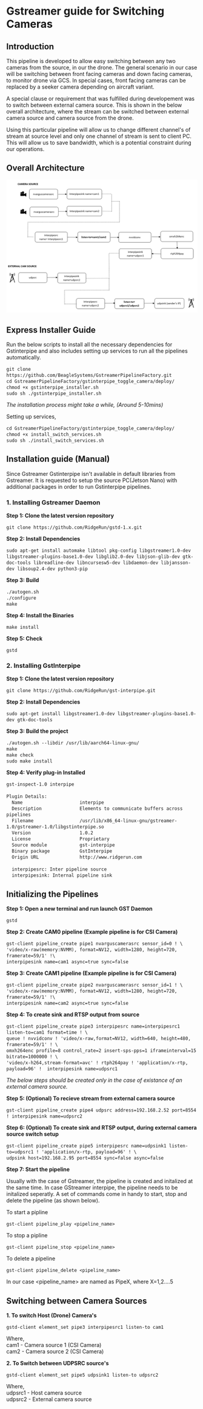 # Gstreamer guide for Switching Cameras 

## Introduction
This pipeline is developed to allow easy switching between any two cameras from the source, in our the drone. The general scenario in our case will be switching between front facing cameras and down facing cameras, to monitor drone via GCS. In special cases, front facing cameras can be replaced by a seeker camera depending on aircraft variant. 

A special clause or requirement that was fulfilled during developement was to switch between external camera source. This is shown in the below overall architecture, where the stream can be switched between external camera source and camera source from the drone. 

Using this particular pipeline will allow us to change different channel's of stream at source level and only one channel of stream is sent to client PC. This will allow us to save bandwidth, which is a potential constraint during our operations. 


## Overall Architecture
![Working of Pipelines](./overall_architecture.png)


## Express Installer Guide

Run the below scripts to install all the necessary dependencies for Gstinterpipe and also includes setting up services to run all the pipelines automatically. 

```
git clone https://github.com/BeagleSystems/GstreamerPipelineFactory.git
cd GstreamerPipelineFactory/gstinterpipe_toggle_camera/deploy/
chmod +x gstinterpipe_installer.sh
sudo sh ./gstinterpipe_installer.sh
```

*The installation process might take a while, (Around 5-10mins)*

Setting up services,

```
cd GstreamerPipelineFactory/gstinterpipe_toggle_camera/deploy/
chmod +x install_switch_services.sh
sudo sh ./install_switch_services.sh
```

## Installation guide (Manual)

Since Gstreamer Gstinterpipe isn't available in default libraries from Gstreamer. It is requested to setup the source PC(Jetson Nano) with additional packages in order to run Gstinterpipe pipelines.  

### 1. Installing Gstreamer Daemon


**Step 1: Clone the latest version repository** 

```
git clone https://github.com/RidgeRun/gstd-1.x.git
```

**Step 2: Install Dependencies**

```
sudo apt-get install automake libtool pkg-config libgstreamer1.0-dev libgstreamer-plugins-base1.0-dev libglib2.0-dev libjson-glib-dev gtk-doc-tools libreadline-dev libncursesw5-dev libdaemon-dev libjansson-dev libsoup2.4-dev python3-pip
```

**Step 3: Build**

 ```
 ./autogen.sh
 ./configure 
 make
 ```

**Step 4: Install the Binaries**

 ```
 make install 
 ```

**Step 5: Check**
 
 ```
 gstd 
 ```
 


### 2. Installing GstInterpipe
 
**Step 1: Clone the latest version repository**

```
git clone https://github.com/RidgeRun/gst-interpipe.git
```

**Step 2: Install Dependencies**
```
sudo apt-get install libgstreamer1.0-dev libgstreamer-plugins-base1.0-dev gtk-doc-tools
```

**Step 3: Build the project**

 ```
 ./autogen.sh --libdir /usr/lib/aarch64-linux-gnu/
 make
 make check
 sudo make install
 ```

**Step 4: Verify plug-in Installed** 

 ```
 gst-inspect-1.0 interpipe
 
 Plugin Details:
   Name                     interpipe
   Description              Elements to communicate buffers across pipelines
   Filename                 /usr/lib/x86_64-linux-gnu/gstreamer-1.0/gstreamer-1.0/libgstinterpipe.so
   Version                  1.0.2
   License                  Proprietary
   Source module            gst-interpipe
   Binary package           GstInterpipe
   Origin URL               http://www.ridgerun.com

   interpipesrc: Inter pipeline source
   interpipesink: Internal pipeline sink

```

## Initializing the Pipelines

**Step 1: Open a new terminal and run launch GST Daemon** 
 
 ```
 gstd 
 ```

**Step 2: Create CAM0 pipeline (Example pipeline is for CSI Camera)**
 
 ```
gst-client pipeline_create pipe1 nvarguscamerasrc sensor_id=0 ! \
'video/x-raw(memory:NVMM), format=NV12, width=1280, height=720, framerate=59/1' !\
interpipesink name=cam1 async=true sync=false 
 ```
**Step 3: Create CAM1 pipeline (Example pipeline is for CSI Camera)**
 
 ```
gst-client pipeline_create pipe2 nvarguscamerasrc sensor_id=1 ! \
'video/x-raw(memory:NVMM), format=NV12, width=1280, height=720, framerate=59/1' !\
 interpipesink name=cam2 async=true sync=false
 ```
**Step 4: To create sink and RTSP output from source**

 ```
gst-client pipeline_create pipe3 interpipesrc name=interpipesrc1 listen-to=cam1 format=time ! \
queue ! nvvidconv ! 'video/x-raw,format=NV12, width=640, height=480, framerate=59/1' ! \
omxh264enc profile=8 control_rate=2 insert-sps-pps=1 iframeinterval=15 bitrate=1000000 ! \
'video/x-h264,stream-format=avc' ! rtph264pay ! 'application/x-rtp, payload=96' !  interpipesink name=udpsrc1
 ```

*The below steps should be created only in the case of existance of an external camera source.*

**Step 5: (Optional) To recieve stream from external camera source**

 ```
 gst-client pipeline_create pipe4 udpsrc address=192.168.2.52 port=8554 ! interpipesink name=udpsrc2
 ```
**Step 6: (Optional) To create sink and RTSP output, during external camera source switch setup**
 ```
gst-client pipeline_create pipe5 interpipesrc name=udpsink1 listen-to=udpsrc1 ! 'application/x-rtp, payload=96' ! \
udpsink host=192.168.2.95 port=8554 sync=false async=false
 ```

**Step 7: Start the pipeline**

Usually with the case of Gstreamer, the pipeline is created and initalized at the same time. In case GStreamer interpipe, the pipeline needs to be initalized seperatly. A set of commands come in handy to start, stop and delete the pipeline (as shown below).

To start a pipline 
 ```
 gst-client pipeline_play <pipeline_name>
 ```
To stop a pipline 
 ```
 gst-client pipeline_stop <pipeline_name>
 ```
To delete a pipeline
 ```
 gst-client pipeline_delete <pipeline_name>
 ```

 In our case <pipeline_name> are named as PipeX, where X=1,2....5


 ## Switching between Camera Sources

**1. To switch Host (Drone) Camera's**

 ```
gstd-client element_set pipe3 interpipesrc1 listen-to cam1
 ```
Where, <br />
cam1 - Camera source 1 (CSI Camera) <br /> 
cam2 - Camera source 2 (CSI Camera)

**2. To Switch between UDPSRC source's**
 ```
gstd-client element_set pipe5 udpsink1 listen-to udpsrc2
 ```

Where, <br />
udpsrc1 - Host camera source <br />
udpsrc2 - External camera source
